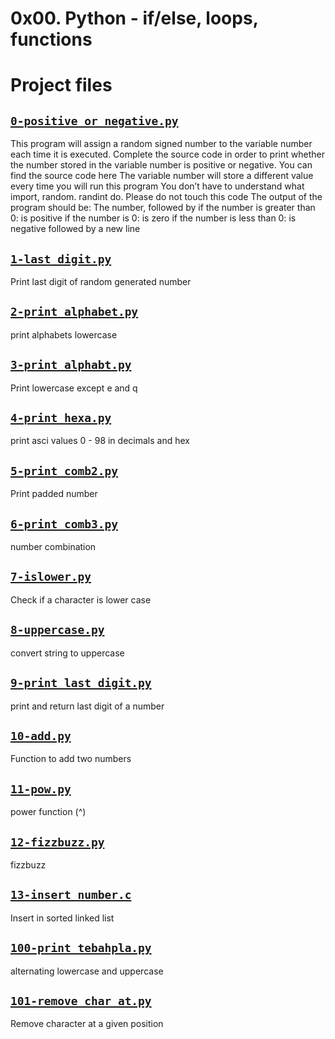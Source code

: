 # 0x00. Python - if/else, loops, functions

# Project files



## [`0-positive_or_negative.py`](0-positive_or_negative.py)
This program will assign a random signed number to the variable number each time it is executed. Complete the source code in order to print whether the number stored in the variable number is positive or negative.
 You can find the source code here
 The variable number will store a different value every time you will run this program
 You don’t have to understand what import, random. randint do. Please do not touch this code
 The output of the program should be:
 The number, followed by
 if the number is greater than 0: is positive
 if the number is 0: is zero
 if the number is less than 0: is negative
 followed by a new line

## [`1-last_digit.py`](1-last_digit.py)
Print last digit of random generated number

## [`2-print_alphabet.py`](2-print_alphabet.py)
print alphabets lowercase

## [`3-print_alphabt.py`](3-print_alphabt.py)
Print lowercase except e and q

## [`4-print_hexa.py`](4-print_hexa.py)
print asci values 0 - 98 in decimals and hex

## [`5-print_comb2.py`](5-print_comb2.py)
Print padded number

## [`6-print_comb3.py`](6-print_comb3.py)
number combination

## [`7-islower.py`](7-islower.py)
Check if a character is lower case

## [`8-uppercase.py`](8-uppercase.py)
convert string to uppercase

## [`9-print_last_digit.py`](9-print_last_digit.py)
print and return last digit of a number

## [`10-add.py`](10-add.py)
Function to add two numbers

## [`11-pow.py`](11-pow.py)
power function (^)

## [`12-fizzbuzz.py`](12-fizzbuzz.py)
fizzbuzz

## [`13-insert_number.c`](13-insert_number.c)
Insert in sorted linked list

## [`100-print_tebahpla.py`](100-print_tebahpla.py)
alternating lowercase and uppercase

## [`101-remove_char_at.py`](101-remove_char_at.py)
Remove character at a given position
